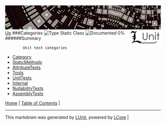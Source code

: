 ![](../Content/LUnit-banner-small.png "")
[<img align="right" src="../Content/LUnit-logo-small.png">](../../README.md)
[Up](../LUnit.md)
###Categories
![Type Static Class](http://b.repl.ca/v1/Type-Static%20Class-lightgrey.png "") ![Documented 0%](http://b.repl.ca/v1/Documented-0%25-red.png "")
######Summary

            Unit test categories
            
 - [Category](Categories_Category.md)
 - [StaticMethods](Categories_StaticMethods.md)
 - [AttributeTests](Categories_AttributeTests.md)
 - [Tools](Categories_Tools.md)
 - [UnitTests](Categories_UnitTests.md)
 - [Internal](Categories_Internal.md)
 - [NullabilityTests](Categories_NullabilityTests.md)
 - [AssemblyTests](Categories_AssemblyTests.md)

[Home](../../README.md) | [Table of Contents](../../TableOfContents.md) | 

---

This markdown was generated by [LUnit](https://github.com/CodeSingularity/LUnit), powered by [LCore](https://github.com/CodeSingularity/LCore) | 


